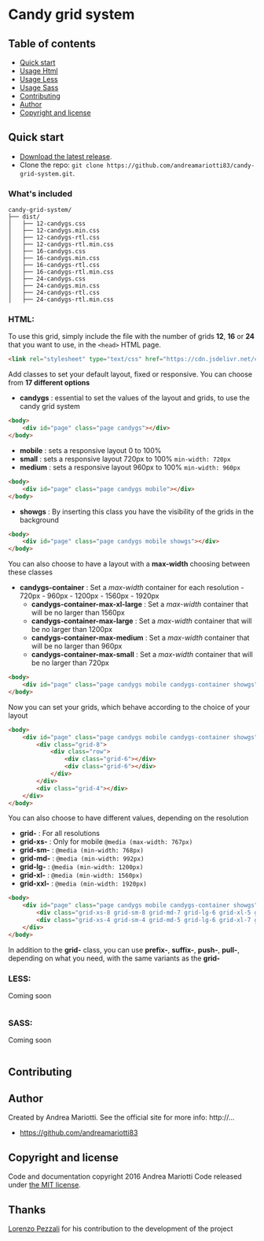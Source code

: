 # Candy grid system

## Table of contents

* [Quick start](#quick-start)
* [Usage Html](#html)
* [Usage Less](#less)
* [Usage Sass](#sass)
* [Contributing](#customization)
* [Author](#author)
* [Copyright and license](#copyright-and-license)

## Quick start

* [Download the latest release](https://github.com/andreamariotti83/candy-grid-system/archive/v1.0.0.zip).
* Clone the repo: `git clone https://github.com/andreamariotti83/candy-grid-system.git`.

### What's included

```
candy-grid-system/
├── dist/
│   ├── 12-candygs.css
│   ├── 12-candygs.min.css
│   ├── 12-candygs-rtl.css
│   ├── 12-candygs-rtl.min.css
│   ├── 16-candygs.css
│   ├── 16-candygs.min.css
│   ├── 16-candygs-rtl.css
│   ├── 16-candygs-rtl.min.css
│   ├── 24-candygs.css
│   ├── 24-candygs.min.css
│   ├── 24-candygs-rtl.css
│   ├── 24-candygs-rtl.min.css
```

### HTML:

To use this grid, simply include the file with the number of grids **12**, **16** or **24** that you want to use, in the `<head>` HTML page.

```html
<link rel="stylesheet" type="text/css" href="https://cdn.jsdelivr.net/candy-grid-system/1.0.0/12-candygs.min.css">
```

Add classes to set your default layout, fixed or responsive. You can choose from **17 different options**

* **candygs** : essential to set the values of the layout and grids, to use the candy grid system

```html
<body>
	<div id="page" class="page candygs"></div>
</body>
```

* **mobile** : sets a responsive layout 0 to 100%
* **small** : sets a responsive layout 720px to 100% `min-width: 720px`
* **medium** : sets a responsive layout 960px to 100% `min-width: 960px`

```html
<body>
	<div id="page" class="page candygs mobile"></div>
</body>
```

* **showgs** : By inserting this class you have the visibility of the grids in the background

```html
<body>
	<div id="page" class="page candygs mobile showgs"></div>
</body>
```

You can also choose to have a layout with a **max-width** choosing between these classes
* **candygs-container** : Set a *max-width* container for each resolution - 720px - 960px - 1200px - 1560px - 1920px
  * **candygs-container-max-xl-large** : Set a *max-width* container that will be no larger than 1560px
  * **candygs-container-max-large** : Set a *max-width* container that will be no larger than 1200px
  * **candygs-container-max-medium** : Set a *max-width* container that will be no larger than 960px
  * **candygs-container-max-small** : Set a *max-width* container that will be no larger than 720px

```html
<body>
	<div id="page" class="page candygs mobile candygs-container showgs"></div>
</body>
```

Now you can set your grids, which behave according to the choice of your layout

```html
<body>
	<div id="page" class="page candygs mobile candygs-container showgs">
		<div class="grid-8">
			<div class="row">
				<div class="grid-6"></div>
				<div class="grid-6"></div>
			</div>
		</div>
		<div class="grid-4"></div>
	</div>
</body>
```

You can also choose to have different values, depending on the resolution
* **grid-** : For all resolutions
* **grid-xs-** : Only for mobile `@media (max-width: 767px)`
* **grid-sm-** : `@media (min-width: 768px)`
* **grid-md-** : `@media (min-width: 992px)`
* **grid-lg-** : `@media (min-width: 1200px)`
* **grid-xl-** : `@media (min-width: 1560px)`
* **grid-xxl-** : `@media (min-width: 1920px)`

```html
<body>
	<div id="page" class="page candygs mobile candygs-container showgs">
		<div class="grid-xs-8 grid-sm-8 grid-md-7 grid-lg-6 grid-xl-5 grid-xxl-4"></div>
		<div class="grid-xs-4 grid-sm-4 grid-md-5 grid-lg-6 grid-xl-7 grid-xxl-8"></div>
	</div>
</body>
```

In addition to the **grid-** class, you can use **prefix-**, **suffix-**, **push-**, **pull-**, depending on what you need, with the same variants as the **grid-**

### LESS:
Coming soon

```

```

### SASS:
Coming soon

```

```

##  Contributing




## Author

Created by Andrea Mariotti. See the official site for more info: http://...

* https://github.com/andreamariotti83


## Copyright and license

Code and documentation copyright 2016 Andrea Mariotti 
Code released under [the MIT license](https://github.com/andreamariotti83/candy-grid-system/blob/master/LICENSE).


## Thanks
[Lorenzo Pezzali](https://github.com/lpwebit) for his contribution to the development of the project
